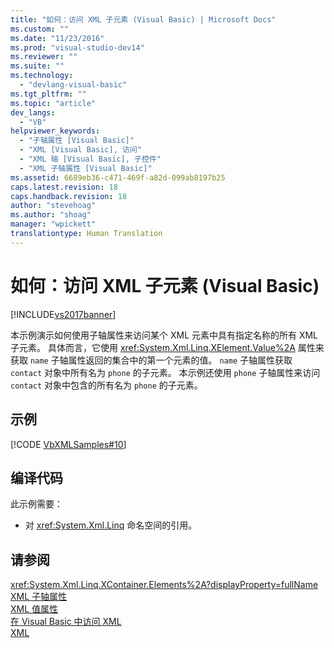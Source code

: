 ```yaml
---
title: "如何：访问 XML 子元素 (Visual Basic) | Microsoft Docs"
ms.custom: ""
ms.date: "11/23/2016"
ms.prod: "visual-studio-dev14"
ms.reviewer: ""
ms.suite: ""
ms.technology: 
  - "devlang-visual-basic"
ms.tgt_pltfrm: ""
ms.topic: "article"
dev_langs: 
  - "VB"
helpviewer_keywords: 
  - "子轴属性 [Visual Basic]"
  - "XML [Visual Basic], 访问"
  - "XML 轴 [Visual Basic], 子控件"
  - "XML 子轴属性 [Visual Basic]"
ms.assetid: 6689eb36-c471-469f-a82d-099ab8197b25
caps.latest.revision: 18
caps.handback.revision: 18
author: "stevehoag"
ms.author: "shoag"
manager: "wpickett"
translationtype: Human Translation
---
```

# 如何：访问 XML 子元素 (Visual Basic)
[!INCLUDE[vs2017banner](../../../../csharp/includes/vs2017banner.md)]

本示例演示如何使用子轴属性来访问某个 XML 元素中具有指定名称的所有 XML 子元素。  具体而言，它使用 <xref:System.Xml.Linq.XElement.Value%2A> 属性来获取 `name` 子轴属性返回的集合中的第一个元素的值。  `name` 子轴属性获取 `contact` 对象中所有名为 `phone` 的子元素。  本示例还使用 `phone` 子轴属性来访问 `contact` 对象中包含的所有名为 `phone` 的子元素。  
  
## 示例  
 [!CODE [VbXMLSamples#10](../CodeSnippet/VS_Snippets_VBCSharp/VbXMLSamples#10)]  
  
## 编译代码  
 此示例需要：  
  
-   对 <xref:System.Xml.Linq> 命名空间的引用。  
  
## 请参阅  
 <xref:System.Xml.Linq.XContainer.Elements%2A?displayProperty=fullName>   
 [XML 子轴属性](../../../../visual-basic/language-reference/xml-axis/xml-child-axis-property.md)   
 [XML 值属性](../../../../visual-basic/language-reference/xml-axis/xml-value-property.md)   
 [在 Visual Basic 中访问 XML](../../../../visual-basic/programming-guide/language-features/xml/accessing-xml.md)   
 [XML](../../../../visual-basic/programming-guide/language-features/xml/index.md)